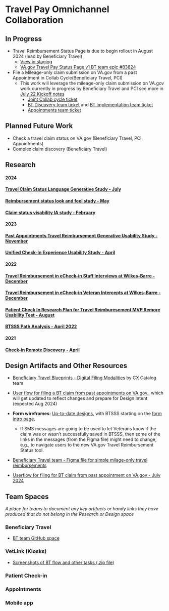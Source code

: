 # Travel Pay Omnichannel Collaboration 


## In Progress

- Travel Reimbursement Status Page is due to begin rollout in August 2024 (lead by Beneficiary Travel)
     - [View in staging](https://staging.va.gov/my-health/travel-claim-status)
     - [VA.gov Travel Pay Status Page v1 BT team epic #83824](https://app.zenhub.com/workspaces/beneficiary-travel-btsss-65147e21930cd900223d8e64/issues/gh/department-of-veterans-affairs/va.gov-team/83824)
- File a Mileage-only claim submission on VA.gov from a past Appointment in Collab Cycle(Beneficiary Travel, PCI)
   - This work will leverage the mileage-only claim submission on VA.gov work currently in progress by Beneficiary Travel and PCI see more in [July 22 Kickoff notes](https://github.com/department-of-veterans-affairs/va.gov-team/blob/master/products/health-care/beneficiary-travel/Omnichannel%20Collaboration/MeetingNotes/07-22-Mini-kickoff-for-travel-submission-and-Appointments-integration-on-VA.gov.md)
     - [Joint Collab cycle ticket](https://github.com/department-of-veterans-affairs/va.gov-team/issues/89153)
     - [BT Discovery team ticket](https://app.zenhub.com/workspaces/beneficiary-travel-btsss-65147e21930cd900223d8e64/issues/gh/department-of-veterans-affairs/va.gov-team/83828) and [BT Implementation team ticket](https://app.zenhub.com/workspaces/beneficiary-travel-btsss-65147e21930cd900223d8e64/issues/gh/department-of-veterans-affairs/va.gov-team/83829)
     - [Appointments team ticket](https://app.zenhub.com/workspaces/appointments-team-603fdef281af6500110a1691/issues/gh/department-of-veterans-affairs/va.gov-team/88032)


## Planned Future Work 

- Check a travel claim status on VA.gov (Beneficiary Travel, PCI, Appointments)
- Complex claim discovery (Beneficiary Travel)

## Research 
   #### 2024

#### [Travel Claim Status Language Generative Study - July](https://github.com/department-of-veterans-affairs/va.gov-team/tree/master/products/health-care/beneficiary-travel/research/2024-06-Travel-Claim-Status-Language-Generative-Study)

#### [Reimbursement status look and feel study - May](https://github.com/department-of-veterans-affairs/va.gov-team/tree/master/products/health-care/beneficiary-travel/research/2024-04-Reimbursement-Status-Look-and-Feel-Study)
#### [Claim status visability IA study - February](https://github.com/department-of-veterans-affairs/va.gov-team/tree/master/products/health-care/beneficiary-travel/research/2024-01-Status%20Visibility%20IA%20Study)


#### 2023


#### [Past Appointments Travel Reimbursement Generative Usability Study - November](https://github.com/department-of-veterans-affairs/va.gov-team/tree/93738300a77e4cb6236cb225d6b2b871abf85f8f/products/health-care/checkin/research/2023-11%20Past%20Appointments%20Travel%20Reimbursement%20Generative%20Usability%20Study)

#### [Unified Check-In Experience Usability Study - April](https://github.com/department-of-veterans-affairs/va.gov-team/tree/master/products/health-care/checkin/research/2023-04%20Unified%20Check-In%20Experience%20Usability%20Study)

#### 2022

#### [Travel Reimbursement in eCheck-in Staff Interviews at Wilkes-Barre - December](https://github.com/department-of-veterans-affairs/va.gov-team/blob/master/products/health-care/checkin/research/2022-12%20Patient%20Check%20In%20Travel%20Reimbursement%20Staff%20Interviews%20at%20Wilkes-Barre)

#### [Travel Reimbursement in eCheck-in Veteran Intercepts at Wilkes-Barre - December](https://github.com/department-of-veterans-affairs/va.gov-team/tree/master/products/health-care/checkin/research/2022-12%20Patient%20Check%20In%20Travel%20Reimbursement%20Veteran%20Intercept%20at%20Wilkes-Barre)

#### [Patient Check In Research Plan for Travel Reimburesement MVP Remore Usability Test - August](https://github.com/department-of-veterans-affairs/va.gov-team/tree/master/products/health-care/checkin/research/veteran-facing/travel-reimbursement-mvp-remote-test)
#### [BTSSS Path Analysis - April 2022](./2022-04-btsss-path-analysis)


#### 2021

#### [Check-in Remote Discovery - April](https://github.com/department-of-veterans-affairs/va.gov-team/blob/master/products/health-care/checkin/research/remote-discovery/research-findings.md)

## Design Artifacts and Other Resources

- [Beneficiary Travel Blueprints - Digital Filing Modalities](https://app.mural.co/t/departmentofveteransaffairs9999/m/departmentofveteransaffairs9999/1712673980094/648adf9a347a7618219b71f7923b48ffa09764f6?wid=126-1718154129143&sender=ucbacbd1daef36939e8aa2288) by CX Catalog team

- [User flow for filing a BT claim from past appointments on VA.gov.](https://app.mural.co/t/departmentofveteransaffairs9999/m/departmentofveteransaffairs9999/1695774555765/73dec2c323f80ae6cb2a6e0a646221e2aeb680c4?sender=u37bb983bd3fc3cc00c7d3286), which will get updated to reflect changes and prepare for Design Intent (expected Aug 2024)


- **Form wireframes:** [Up-to-date designs](https://www.figma.com/design/pnR05o7NPJDS0KFUSQ0eE3/LoROTA-Travel-Reimbursement-%7C-PCI?node-id=3592-4824&t=JbmPVn8Znw5BOZVZ-1), with BTSSS starting on the [form intro page](https://www.figma.com/design/pnR05o7NPJDS0KFUSQ0eE3/LoROTA-Travel-Reimbursement-%7C-PCI?node-id=3593-3077&t=JbmPVn8Znw5BOZVZ-1).
   - If SMS messages are going to be used to let Veterans know if the claim was or wasn’t successfully saved in BTSSS, then some of the links in the messages (from the Figma file) might need to change, e.g., to navigate users to the new VA.gov Travel Reimbursement Status tool.

- [Beneficiary Travel team - Figma file for simple milage-only travel reimbursements](https://www.figma.com/design/RzugGEmu4drhCSHTyQ6hjl/Simple-mileage-only-travel-pay-claim-submission?node-id=2111-5020&t=JXGQ8bTz8WPByS08-1)

- [Userflow for filing for BT claim from past appointment on VA.gov - July 2024](https://app.mural.co/t/departmentofveteransaffairs9999/m/departmentofveteransaffairs9999/1722263210448/33062955940eb08d097dbd88a8dc98488ac2ffcc?sender=ucbacbd1daef36939e8aa2288)

## Team Spaces 

_A place for teams to document any key artifacts or handy links they have produced that do not belong in the Research or Design space_

### Beneficiary Travel
- [BT team GitHub space](https://github.com/department-of-veterans-affairs/va.gov-team/tree/master/products/health-care/beneficiary-travel)

### VetLink (Kiosks)
- [Screenshots of BT flow and other tasks (.zip file)](https://github.com/user-attachments/files/16433520/Travel.Pay.Content.zip)

### Patient Check-in


### Appointments 


### Mobile app 


